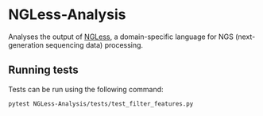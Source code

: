# NGLess-Analysis

Analyses the output of [NGLess](https://ngless.embl.de/), a domain-specific language for NGS (next-generation sequencing data) processing.

## Running tests

Tests can be run using the following command:

```
pytest NGLess-Analysis/tests/test_filter_features.py
```

